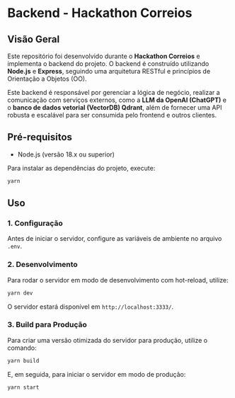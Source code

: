 # Backend - Hackathon Correios

## Visão Geral

Este repositório foi desenvolvido durante o **Hackathon Correios** e implementa o backend do projeto. O backend é construído utilizando **Node.js** e **Express**, seguindo uma arquitetura RESTful e princípios de Orientação a Objetos (OO). 

Este backend é responsável por gerenciar a lógica de negócio, realizar a comunicação com serviços externos, como a **LLM da OpenAI (ChatGPT)** e o **banco de dados vetorial (VectorDB) Qdrant**, além de fornecer uma API robusta e escalável para ser consumida pelo frontend e outros clientes.

## Pré-requisitos

- Node.js (versão 18.x ou superior)

Para instalar as dependências do projeto, execute:

```bash
yarn
```

## Uso

### 1. Configuração

Antes de iniciar o servidor, configure as variáveis de ambiente no arquivo `.env`.

### 2. Desenvolvimento
Para rodar o servidor em modo de desenvolvimento com hot-reload, utilize:

```bash
yarn dev
```

O servidor estará disponível em `http://localhost:3333/`.

### 3. Build para Produção
Para criar uma versão otimizada do servidor para produção, utilize o comando:

```bash
yarn build
```

E, em seguida, para iniciar o servidor em modo de produção:

```bash
yarn start
```
